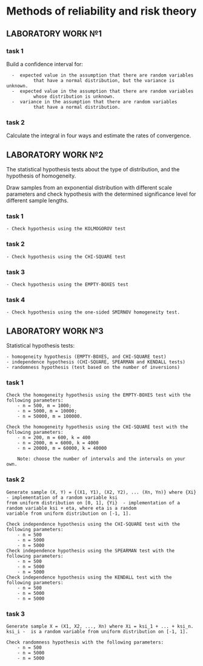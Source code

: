 # Methods of reliability and risk theory

## LABORATORY WORK №1

  ### task 1

  Build a confidence interval for:
  
      -  expected value in the assumption that there are random variables
              that have a normal distribution, but the variance is unknown.
      -  expected value in the assumption that there are random variables
              whose distribution is unknown.
      -  variance in the assumption that there are random variables
              that have a normal distribution.

  ### task 2

  Calculate the integral in four ways and estimate the rates of convergence.


## LABORATORY WORK №2

The statistical hypothesis tests about the type of distribution, and the hypothesis of homogeneity.

Draw samples from an exponential distribution with different scale parameters and check hypothesis with the determined 
significance level for different sample lengths.

### task 1 
    - Check hypothesis using the KOLMOGOROV test
### task 2
    - Check hypothesis using the CHI-SQUARE test
### task 3
    - Check hypothesis using the EMPTY-BOXES test
### task 4
    - Check hypothesis using the one-sided SMIRNOV homogeneity test.

## LABORATORY WORK №3

Statistical hypothesis tests:

    - homogeneity hypothesis (EMPTY-BOXES, and CHI-SQUARE test)
    - independence hypothesis (CHI-SQUARE, SPEARMAN and KENDALL tests)
    - randomness hypothesis (test based on the number of inversions)

### task 1
    Check the homogeneity hypothesis using the EMPTY-BOXES test with the following parameters:
        - n = 500, m = 1000;
        - n = 5000, m = 10000;
        - n = 50000, m = 100000.
    
    Check the homogeneity hypothesis using the CHI-SQUARE test with the following parameters:
        - n = 200, m = 600, k = 400
        - n = 2000, m = 6000, k = 4000
        - n = 20000, m = 60000, k = 40000

        Note: choose the number of intervals and the intervals on your own.

### task 2
    Generate sample (X, Y) = {(X1, Y1), (X2, Y2), ... (Xn, Yn)} where {Xi} - implementation of a random variable ksi 
    from uniform distribution on [0, 1], {Yi}  - implementation of a random variable ksi + eta, where eta is a random 
    variable from uniform distribution on [-1, 1].

    Check independence hypothesis using the CHI-SQUARE test with the following parameters:
        - n = 500
        - n = 5000
        - n = 5000
    Check independence hypothesis using the SPEARMAN test with the following parameters:
        - n = 500
        - n = 5000
        - n = 5000
    Check independence hypothesis using the KENDALL test with the following parameters:
        - n = 500
        - n = 5000
        - n = 5000
### task 3
    Generate sample X = (X1, X2, ..., Xn) where Xi = ksi_1 + ... + ksi_n. 
    ksi_i -  is a random variable from uniform distribution on [-1, 1].

    Check randomness hypothesis with the following parameters:
        - n = 500
        - n = 5000
        - n = 5000